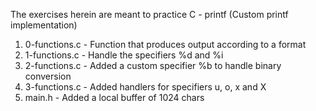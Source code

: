 The exercises herein are meant to practice C - printf (Custom printf implementation)

1. 0-functions.c -  Function that produces output according to a format 
2. 1-functions.c - Handle the specifiers %d and %i
3. 2-functions.c - Added a custom specifier %b to handle binary conversion
4. 3-functions.c - Added handlers for specifiers u, o, x and X
5. main.h - Added a local buffer of 1024 chars

